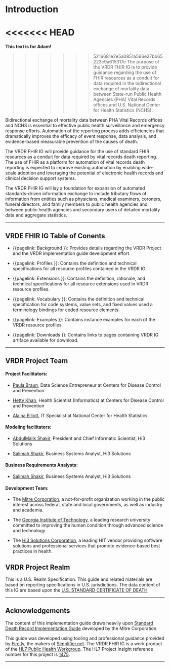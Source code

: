 # **Introduction**

<<<<<<< HEAD
=======
**This text is for Adam!**

>>>>>>> 5216681e2e5a0851a566e27bb65223c9a615317e
The purpose of the VRDR FHIR IG is to provide guidance regarding the use of FHIR resources as a conduit for data required in the bidirectional exchange of mortality data between State-run Public Health Agencies (PHA) Vital Records offices and U.S. National Center for Health Statistics (NCHS).

Bidirectional exchange of mortality data between PHA Vital Records offices and NCHS is essential to effective public health surveillance and emergency response efforts. Automation of the reporting process adds efficiencies that dramatically improves the efficacy of event response, data analysis, and evidence-based measurable prevention of the causes of death. 

The VRDR FHIR IG will provide guidance for the use of standard FHIR resources as a conduit for data required by vital records death reporting. The use of FHIR as a platform for automation of vital records death reporting is expected to improve existing automation by enabling wide-scale adoption and leveraging the potential of electronic health records and clinical decision support systems. 

The VRDR FHIR IG will lay a foundation for expansion of automated standards-driven information exchange to include tributary flows of information from entities such as physicians, medical examiners, coroners, funeral directors, and family members to public health agencies and between public health agencies and secondary users of detailed mortality data and aggregate statistics.

---

## **VRDE FHIR IG Table of Conents**

* {{pagelink: Background }}: Provides details regarding the VRDR Project and the VRDR implementation guide development effort.

* {{pagelink: Profiles }}: Contains the definition and technical specifications for all resource profiles contained in the VRDR IG.

* {{pagelink: Extensions }}: Contains the definition, rationale, and technical specifications for all resource extensions used in VRDR resource profiles.

* {{pagelink: Vocabulary }}: Contains the definition and technical specification for code systems, value sets, and fixed values used a terminology bindings for coded resource elements.

* {{pagelink: Examples }}: Contains instance examples for each of the VRDR resource profiles.

* {{pagelink: Downloads }}: Contains links to pages containing VRDR IG artiface available for download.

---

## **VRDR Project Team**

#### **Project Facilitators:**
       
* [Paula Braun](https://www.linkedin.com/in/braunpaula/), Data Science Entrepreneur at Centers for Disease Control and Prevention

* [Hetty Khan](https://www.linkedin.com/in/hetty-khan-a537a445/), Health Scientist (Informatics) at Centers for Disease Control and Prevention

* [Alaina Elliott](https://www.linkedin.com/in/alaina-elliott-aa9923/), IT Specialist at National Center for Health Statistics

#### **Modeling facilitators:**	   
* [AbdulMalik Shakir](https://www.linkedin.com/in/ashakir/), President and Chief Informatic Scientist, Hi3 Solutions

* [Salimah Shakir](https://www.linkedin.com/in/salimah-shakir-16469413/), Business Systems Analyst, Hi3 Solutions

 #### **Business Requirements Analysts:** 
* [Salimah Shakir](https://www.linkedin.com/in/salimah-shakir-16469413/), Business Systems Analyst, Hi3 Solutions

#### **Development Team:** 
* The [Mitre Corporation](https://www.mitre.org/), a not-for-profit organization working in the public interest across federal, state and local governments, as well as industry and academia.

* The [Georgia Institute of Technology](https://www.gatech.edu/), a leading research university committed to improving the human condition through advanced science and technology

* The [Hi3 Solutions Corporation](https://www.facebook.com/hi3solutions/), a leading HIT vendor providing software solutions and professional services that promote evidence-based best practices in health. 


## **VRDR Project Realm**

This is a U.S. Realm Specification. This guide and related materials are based on reporting specifications in U.S. jurisdictions. The data content of this IG are based upon the [U.S. STANDARD CERTIFICATE OF DEATH](https://www.cdc.gov/nchs/data/dvs/DEATH11-03final-ACC.pdf)

---

## **Acknowledgements**

The content of this implementation guide draws heavily upon [Standard Death Record Implementation Guide](https://nightingaleproject.github.io/fhir-death-record/guide/index.html) developed by the Mitre Corporation. 

This guide was developed using tooling and professional guidance provided by [Fire.ly](https://fire.ly/), the makers of [Simplifier.net](https://fire.ly/simplifier-net/). The VRDR FHIR IG is a work product of the [HL7 Public Health Workgroup](http://www.hl7.org/Special/committees/pher/overview.cfm).  The HL7 Project Insight reference number for this project is [1475](http://www.hl7.org/Special/committees/pher/projects.cfm?action=edit&ProjectNumber=1475).

---